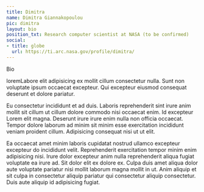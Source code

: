 ```yaml
---
title: Dimitra
name: Dimitra Giannakopoulou
pic: dimitra
layout: bio
position_txt: Research computer scientist at NASA (to be confirmed)
social:
- title: globe
  url: https://ti.arc.nasa.gov/profile/dimitra/
---
```


Bio

loremLabore elit adipisicing ex mollit cillum consectetur nulla. Sunt non voluptate ipsum occaecat excepteur. Qui excepteur eiusmod consequat deserunt et dolore pariatur.

Eu consectetur incididunt et ad duis. Laboris reprehenderit sint irure anim mollit sit cillum ut cillum dolore commodo nisi occaecat enim. Id excepteur Lorem elit magna. Deserunt irure irure enim nulla non officia occaecat. Tempor dolore laborum ad minim sit minim esse exercitation incididunt veniam proident cillum. Adipisicing consequat nisi ut ut elit.

Ea occaecat amet minim laboris cupidatat nostrud ullamco excepteur excepteur do incididunt velit. Reprehenderit exercitation tempor minim enim adipisicing nisi. Irure dolor excepteur anim nulla reprehenderit aliqua fugiat voluptate ea irure ad. Sit dolor elit ex dolore ex. Culpa duis amet aliqua dolor aute voluptate pariatur nisi mollit laborum magna mollit in ut. Anim aliquip et sit culpa in consectetur aliquip pariatur qui consectetur aliquip consectetur. Duis aute aliquip id adipisicing fugiat.